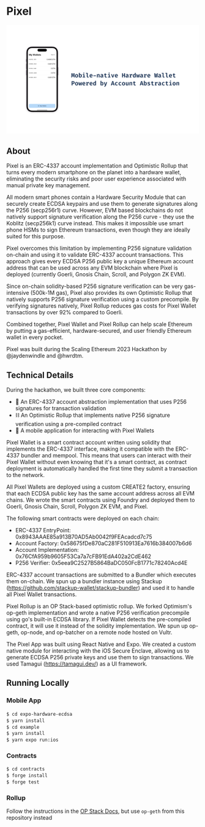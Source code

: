 # Pixel

![](cover.png)

## About

Pixel is an ERC-4337 account implementation and Optimistic Rollup that turns every modern smartphone on the planet into a hardware wallet, eliminating the security risks and poor user experience associated with manual private key management.

All modern smart phones contain a Hardware Security Module that can securely create ECDSA keypairs and use them to generate signatures along the P256 (secp256r1) curve. However, EVM based blockchains do not natively support signature verification along the P256 curve - they use the Koblitz (secp256k1) curve instead. This makes it impossible use smart phone HSMs to sign Ethereum transactions, even though they are ideally suited for this purpose.

Pixel overcomes this limitation by implementing P256 signature validation on-chain and using it to validate ERC-4337 account transactions. This approach gives every ECDSA P256 public key a unique Ethereum account address that can be used across any EVM blockchain where Pixel is deployed (currently Goerli, Gnosis Chain, Scroll, and Polygon ZK EVM).

Since on-chain solidity-based P256 signature verification can be very gas-intensive (500k-1M gas), Pixel also provides its own Optimistic Rollup that natively supports P256 signature verification using a custom precompile. By verifying signatures natively, Pixel Rollup reduces gas costs for Pixel Wallet transactions by over 92% compared to Goerli.

Combined together, Pixel Wallet and Pixel Rollup can help scale Ethereum by putting a gas-efficient, hardware-secured, and user friendly Ethereum wallet in every pocket.

Pixel was built during the Scaling Ethereum 2023 Hackathon by @jaydenwindle and @hwrdtm.

## Technical Details

During the hackathon, we built three core components:

- 📜 An ERC-4337 account abstraction implementation that uses P256 signatures for transaction validation
- ⛓️ An Optimistic Rollup that implements native P256 signature verification using a pre-compiled contract
- 📱 A mobile application for interacting with Pixel Wallets

Pixel Wallet is a smart contract account written using solidity that implements the ERC-4337 interface, making it compatible with the ERC-4337 bundler and mempool. This means that users can interact with their Pixel Wallet without even knowing that it's a smart contract, as contract deployment is automatically handled the first time they submit a transaction to the network.

All Pixel Wallets are deployed using a custom CREATE2 factory, ensuring that each ECDSA public key has the same account address across all EVM chains. We wrote the smart contracts using Foundry and deployed them to Goerli, Gnosis Chain, Scroll, Polygon ZK EVM, and Pixel.

The following smart contracts were deployed on each chain:

- ERC-4337 EntryPoint: 0x8943AAAE85a913B70AD5Ab0042f9FEAcadcd7c75
- Account Factory: 0x58675fDe870aC281F510913Ea7616b384007b6d6
- Account Implementation: 0x76CfA959b9605F53Ca7a7cFB91EdA402a2CdE462
- P256 Verifier: 0x5eea9C2527B5864BaDC050FcB1771c78240Acd4E

ERC-4337 account transactions are submitted to a Bundler which executes them on-chain. We spun up a bundler instance using Stackup (https://github.com/stackup-wallet/stackup-bundler) and used it to handle all Pixel Wallet transactions.

Pixel Rollup is an OP Stack-based optimistic rollup. We forked Optimism's op-geth implementation and wrote a native P256 verification precompile using go's built-in ECDSA library. If Pixel Wallet detects the pre-compiled contract, it will use it instead of the solidity implementation. We spun up op-geth, op-node, and op-batcher on a remote node hosted on Vultr.

The Pixel App was built using React Native and Expo. We created a custom native module for interacting with the iOS Secure Enclave, allowing us to generate ECDSA P256 private keys and use them to sign transactions. We used Tamagui (https://tamagui.dev/) as a UI framework.

## Running Locally

### Mobile App

```bash
$ cd expo-hardware-ecdsa
$ yarn install
$ cd example
$ yarn install
$ yarn expo run:ios
```

### Contracts

```bash
$ cd contracts
$ forge install
$ forge test
```

### Rollup

Follow the instructions in the [OP Stack Docs](https://stack.optimism.io/docs/build/getting-started/#get-some-eth-on-your-rollup), but use `op-geth` from this repository instead
